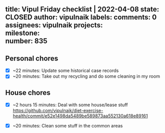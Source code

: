 title:	Vipul Friday checklist | 2022-04-08
state:	CLOSED
author:	vipulnaik
labels:	
comments:	0
assignees:	vipulnaik
projects:	
milestone:	
number:	835
--
## Personal chores

- [x] ~22 minutes: Update some historical case records
- [x] ~20 minutes: Take out my recycling and do some cleaning in my room

## House chores

- [x] ~2 hours 15 minutes: Deal with some house/lease stuff https://github.com/vipulnaik/diet-exercise-health/commit/e52e1498da5489be589873aa552130a618e89161
- [x] ~20 minutes: Clean some stuff in the common areas 

